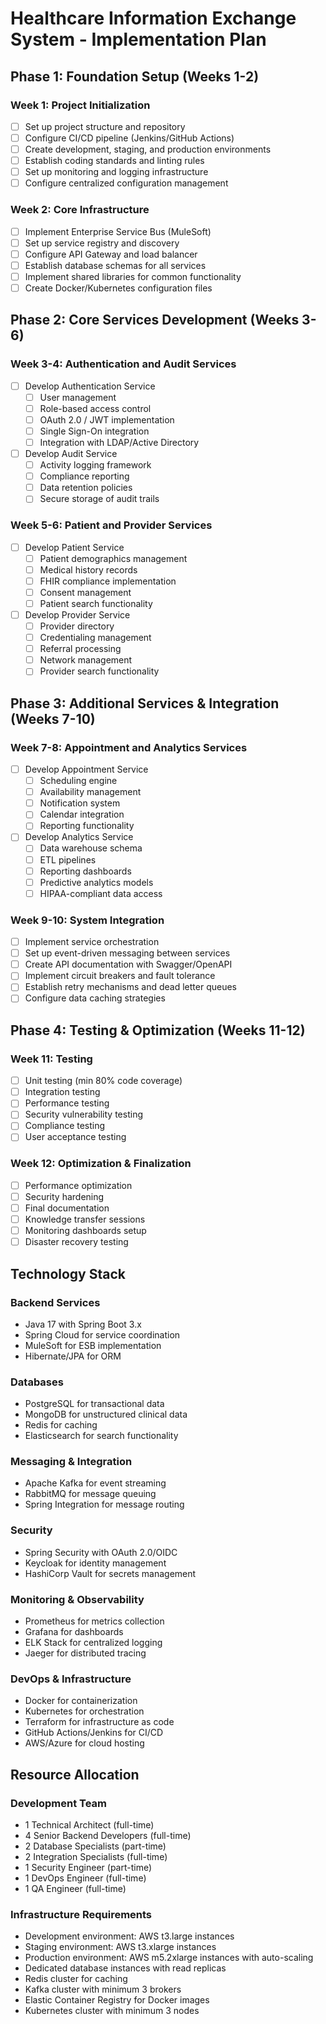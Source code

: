 # Healthcare Information Exchange System - Implementation Plan

## Phase 1: Foundation Setup (Weeks 1-2)

### Week 1: Project Initialization
- [ ] Set up project structure and repository
- [ ] Configure CI/CD pipeline (Jenkins/GitHub Actions)
- [ ] Create development, staging, and production environments
- [ ] Establish coding standards and linting rules
- [ ] Set up monitoring and logging infrastructure
- [ ] Configure centralized configuration management

### Week 2: Core Infrastructure
- [ ] Implement Enterprise Service Bus (MuleSoft)
- [ ] Set up service registry and discovery
- [ ] Configure API Gateway and load balancer
- [ ] Establish database schemas for all services
- [ ] Implement shared libraries for common functionality
- [ ] Create Docker/Kubernetes configuration files

## Phase 2: Core Services Development (Weeks 3-6)

### Week 3-4: Authentication and Audit Services
- [ ] Develop Authentication Service
  - [ ] User management
  - [ ] Role-based access control
  - [ ] OAuth 2.0 / JWT implementation
  - [ ] Single Sign-On integration
  - [ ] Integration with LDAP/Active Directory
- [ ] Develop Audit Service
  - [ ] Activity logging framework
  - [ ] Compliance reporting
  - [ ] Data retention policies
  - [ ] Secure storage of audit trails

### Week 5-6: Patient and Provider Services
- [ ] Develop Patient Service
  - [ ] Patient demographics management
  - [ ] Medical history records
  - [ ] FHIR compliance implementation
  - [ ] Consent management
  - [ ] Patient search functionality
- [ ] Develop Provider Service
  - [ ] Provider directory
  - [ ] Credentialing management
  - [ ] Referral processing
  - [ ] Network management
  - [ ] Provider search functionality

## Phase 3: Additional Services & Integration (Weeks 7-10)

### Week 7-8: Appointment and Analytics Services
- [ ] Develop Appointment Service
  - [ ] Scheduling engine
  - [ ] Availability management
  - [ ] Notification system
  - [ ] Calendar integration
  - [ ] Reporting functionality
- [ ] Develop Analytics Service
  - [ ] Data warehouse schema
  - [ ] ETL pipelines
  - [ ] Reporting dashboards
  - [ ] Predictive analytics models
  - [ ] HIPAA-compliant data access

### Week 9-10: System Integration
- [ ] Implement service orchestration
- [ ] Set up event-driven messaging between services
- [ ] Create API documentation with Swagger/OpenAPI
- [ ] Implement circuit breakers and fault tolerance
- [ ] Establish retry mechanisms and dead letter queues
- [ ] Configure data caching strategies

## Phase 4: Testing & Optimization (Weeks 11-12)

### Week 11: Testing
- [ ] Unit testing (min 80% code coverage)
- [ ] Integration testing
- [ ] Performance testing
- [ ] Security vulnerability testing
- [ ] Compliance testing
- [ ] User acceptance testing

### Week 12: Optimization & Finalization
- [ ] Performance optimization
- [ ] Security hardening
- [ ] Final documentation
- [ ] Knowledge transfer sessions
- [ ] Monitoring dashboards setup
- [ ] Disaster recovery testing

## Technology Stack

### Backend Services
- Java 17 with Spring Boot 3.x
- Spring Cloud for service coordination
- MuleSoft for ESB implementation
- Hibernate/JPA for ORM

### Databases
- PostgreSQL for transactional data
- MongoDB for unstructured clinical data
- Redis for caching
- Elasticsearch for search functionality

### Messaging & Integration
- Apache Kafka for event streaming
- RabbitMQ for message queuing
- Spring Integration for message routing

### Security
- Spring Security with OAuth 2.0/OIDC
- Keycloak for identity management
- HashiCorp Vault for secrets management

### Monitoring & Observability
- Prometheus for metrics collection
- Grafana for dashboards
- ELK Stack for centralized logging
- Jaeger for distributed tracing

### DevOps & Infrastructure
- Docker for containerization
- Kubernetes for orchestration
- Terraform for infrastructure as code
- GitHub Actions/Jenkins for CI/CD
- AWS/Azure for cloud hosting

## Resource Allocation

### Development Team
- 1 Technical Architect (full-time)
- 4 Senior Backend Developers (full-time)
- 2 Database Specialists (part-time)
- 2 Integration Specialists (full-time)
- 1 Security Engineer (part-time)
- 1 DevOps Engineer (full-time)
- 1 QA Engineer (full-time)

### Infrastructure Requirements
- Development environment: AWS t3.large instances
- Staging environment: AWS t3.xlarge instances
- Production environment: AWS m5.2xlarge instances with auto-scaling
- Dedicated database instances with read replicas
- Redis cluster for caching
- Kafka cluster with minimum 3 brokers
- Elastic Container Registry for Docker images
- Kubernetes cluster with minimum 3 nodes
